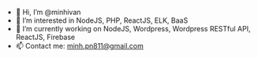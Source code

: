 - 👋 Hi, I’m @minhivan
- 👀 I’m interested in NodeJS, PHP, ReactJS, ELK, BaaS
- 🌱 I’m currently working on NodeJS, Wordpress, Wordpress RESTful API, ReactJS, Firebase
- 📫 Contact me: minh.pn811@gmail.com

<!---
minhivan/minhivan is a ✨ special ✨ repository because its `README.md` (this file) appears on your GitHub profile.
You can click the Preview link to take a look at your changes.
--->
